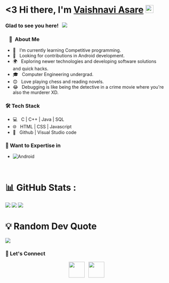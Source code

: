 # <3 Hi there, I'm <a href="https://github.com/AnishaShende" target="_blank">Vaishnavi Asare</a> <img src="https://media.giphy.com/media/hvRJCLFzcasrR4ia7z/giphy.gif" width="25">

### Glad to see you here! &nbsp; ![](https://visitor-badge.glitch.me/badge?page_id=AnishaShende)

<h3>&nbsp &nbsp💁&nbsp About Me </h3>

- 🎉 &nbsp; I’m currently learning Competitive programming.
- 🌌 &nbsp; Looking for contributions in Android development.
- 🌍 &nbsp; Exploring newer technologies and developing software solutions and quick hacks.
- 🎓 &nbsp; Computer Engineering undergrad.
- 😊 &nbsp; Love playing chess and reading novels.
- 😂 &nbsp; Debugging is like being the detective in a crime movie where you're also the murderer XD.

<h3>🛠 Tech Stack</h3>

- 💻 &nbsp; C | C++ | Java | SQL
- 🌐 &nbsp; HTML | CSS | Javascript
- 🔧 &nbsp; Github | Visual Studio code

<h3> 💪&nbspWant to Expertise in</h3>

- ![Android](https://img.shields.io/badge/Android-3DDC84?style=for-the-badge&logo=android&logoColor=white)

</br>

# 📊 GitHub Stats :

![](https://github-readme-stats.vercel.app/api?username=vaishnavi111004&theme=dark&hide_border=true&include_all_commits=false&count_private=false)
![](https://github-readme-streak-stats.herokuapp.com/?user=vaishnavi111004&theme=dark&hide_border=true)
![](https://github-readme-stats.vercel.app/api/top-langs/?username=vaishnavi111004&theme=dark&hide_border=true&include_all_commits=false&count_private=false&layout=compact)

# 💡 Random Dev Quote

![](https://quotes-github-readme.vercel.app/api?type=horizontal&theme=radical)

<h3> 👐 Let's Connect </h3>

<p align="center">  
&nbsp; <a href="https://www.linkedin.com/in/vaishnavi-asare-018a7623b/" target="_blank" rel="noopener noreferrer"><img src="https://img.icons8.com/plasticine/100/000000/linkedin.png" width="50" /></a>
&nbsp; <a href="mailto:vaishnaviasare16@gmail.com" target="_blank" rel="noopener noreferrer"><img 
     src="https://img.icons8.com/plasticine/100/000000/gmail.png"  width="50" /></a>
</p>
